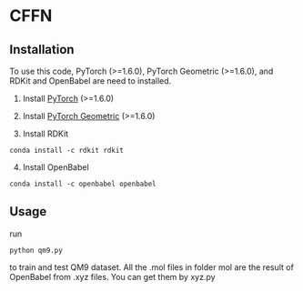 # CFFN  
## Installation

To use this code, PyTorch (>=1.6.0), PyTorch Geometric (>=1.6.0), and RDKit and OpenBabel are need to installed.

1. Install [PyTorch](https://pytorch.org/get-started/locally/) (>=1.6.0)


2. Install [PyTorch Geometric](https://pytorch-geometric.readthedocs.io/en/latest/notes/installation.html#) (>=1.6.0)

3. Install RDKit   
```shell script
conda install -c rdkit rdkit
``` 

4. Install OpenBabel  
```shell script
conda install -c openbabel openbabel
```


## Usage

run   
```shell script
python qm9.py
``` 
to train and test QM9 dataset. All the .mol files in folder mol are the result of OpenBabel from .xyz files. You can get them by xyz.py



